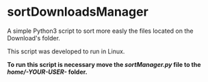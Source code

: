 # sortDownloadsManager
A simple Python3 script to sort more easly the files located on the Download's folder. 

This script was developed to run in Linux.

**To run this script is necessary move the *sortManager.py* file to the *home/-YOUR-USER-* folder.** 
